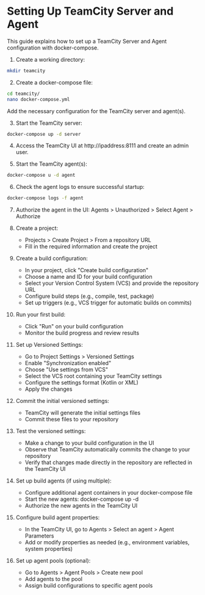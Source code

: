 # Setting Up TeamCity Server and Agent

This guide explains how to set up a TeamCity Server and Agent configuration with docker-compose.

1. Create a working directory:

```bash
mkdir teamcity
```

2. Create a docker-compose file:

```bash
cd teamcity/
nano docker-compose.yml
```
Add the necessary configuration for the TeamCity server and agent(s).

3. Start the TeamCity server:

```bash
docker-compose up -d server
```

4. Access the TeamCity UI at http://ipaddress:8111 and create an admin user.

5. Start the TeamCity agent(s):

```bash
docker-compose u -d agent
```

6. Check the agent logs to ensure successful startup:

```bash
docker-compose logs -f agent
```

7. Authorize the agent in the UI: Agents > Unauthorized > Select Agent > Authorize

8. Create a project:
    - Projects > Create Project > From a repository URL
    - Fill in the required information and create the project


9. Create a build configuration:
    - In your project, click "Create build configuration"
    - Choose a name and ID for your build configuration
    - Select your Version Control System (VCS) and provide the repository URL
    - Configure build steps (e.g., compile, test, package)
    - Set up triggers (e.g., VCS trigger for automatic builds on commits)

10. Run your first build:
    - Click "Run" on your build configuration
    - Monitor the build progress and review results

11. Set up Versioned Settings:
    - Go to Project Settings > Versioned Settings
    - Enable "Synchronization enabled"
    - Choose "Use settings from VCS"
    - Select the VCS root containing your TeamCity settings
    - Configure the settings format (Kotlin or XML)
    - Apply the changes

12. Commit the initial versioned settings:
    - TeamCity will generate the initial settings files
    - Commit these files to your repository

13. Test the versioned settings:
    - Make a change to your build configuration in the UI
    - Observe that TeamCity automatically commits the change to your repository
    - Verify that changes made directly in the repository are reflected in the TeamCity UI

14. Set up build agents (if using multiple):
    - Configure additional agent containers in your docker-compose file
    - Start the new agents: docker-compose up -d
    - Authorize the new agents in the TeamCity UI

15. Configure build agent properties:
    - In the TeamCity UI, go to Agents > Select an agent > Agent Parameters
    - Add or modify properties as needed (e.g., environment variables, system properties)

16. Set up agent pools (optional):
    - Go to Agents > Agent Pools > Create new pool
    - Add agents to the pool
    - Assign build configurations to specific agent pools